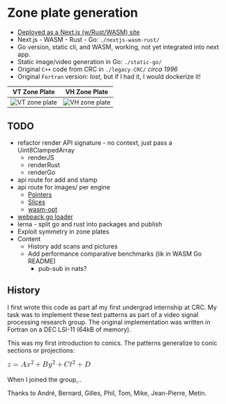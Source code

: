 # Zone plate generation

- [Deployed as a Next.js (w/Rust/WASM) site](https://zone.v.imetrical.com/)
- Next.js - WASM - Rust - Go: `./nextjs-wasm-rust/`
- Go version, static cli, and WASM, working, not yet integrated into next app.
- Static image/video generation in Go: `./static-go/`
- Original `C++` code from CRC in `./legacy-CRC/` *circa 1996*
- Original `Fortran` version: *lost*, but if I had it, I would dockerize it!

| VT Zone Plate | VH Zone Plate |
|:-:|:-:|
| <img src="./vt-zone.gif" alt="VT zone plate" width="200" height="200">|<img src="./vh-zone.gif" alt="VH zone plate" width="200" height="200">|

## TODO

- refactor render API signature - no context, just pass a Uint8ClampedArray
  - renderJS
  - renderRust
  - renderGo
- api route for add and stamp
- api route for images/ per engine
  - [Pointers](https://rustwasm.github.io/docs/wasm-bindgen/reference/types/pointers.html)
  - [Slices](https://rustwasm.github.io/docs/wasm-bindgen/reference/types/number-slices.html)
  - [wasm-opt](https://rustwasm.github.io/docs/wasm-bindgen/examples/add.html)
- [webpack go loader](https://www.aaron-powell.com/posts/2019-02-12-golang-wasm-6-typescript-react/)
- lerna - split go and rust into packages and publish
- Exploit symmetry in zone plates
- Content
  - History add scans and pictures
  - Add performance comparative benchmarks (lik in WASM Go README)
    - pub-sub in nats?

## History

I first wrote this code as part af my first undergrad internship at CRC.
My task was to implement these test patterns as part of a video signal processing research group. The original implementation was written in Fortran on a DEC LSI-11 (64kB of memory).

This was my first introduction to conics. The patterns generalize to conic sections or projections:

![Conic Sections](conic-eqn.gif)

When I joined the group,..

Thanks to André, Bernard, Gilles, Phil, Tom, Mike, Jean-Pierre, Metin.
